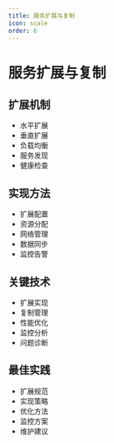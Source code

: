 ```yaml
---
title: 服务扩展与复制
icon: scale
order: 6
---
```


# 服务扩展与复制

## 扩展机制
- 水平扩展
- 垂直扩展
- 负载均衡
- 服务发现
- 健康检查

## 实现方法
- 扩展配置
- 资源分配
- 网络管理
- 数据同步
- 监控告警

## 关键技术
- 扩展实现
- 复制管理
- 性能优化
- 监控分析
- 问题诊断

## 最佳实践
- 扩展规范
- 实现策略
- 优化方法
- 监控方案
- 维护建议
